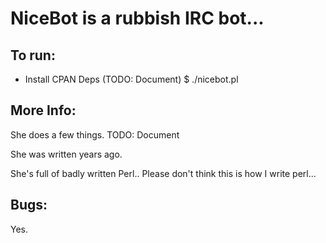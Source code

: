 # NiceBot is a rubbish IRC bot...

## To run:
* Install CPAN Deps (TODO: Document)
          $ ./nicebot.pl

## More Info:

She does a few things. TODO: Document

She was written years ago. 

She's full of badly written Perl..
Please don't think this is how I write perl...

## Bugs:

Yes.